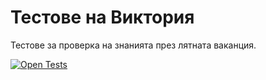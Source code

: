 # Тестове на Виктория
Тестове за проверка на знанията през лятната ваканция.

 [![Open Tests](https://img.shields.io/badge/Отвори-Тестовете-brightgreen?style=for-the-badge)](https://nkashev.github.io/vickiTests/%D0%A2%D0%B5%D1%81%D1%82%D0%BE%D0%B2%D0%B5.html)
